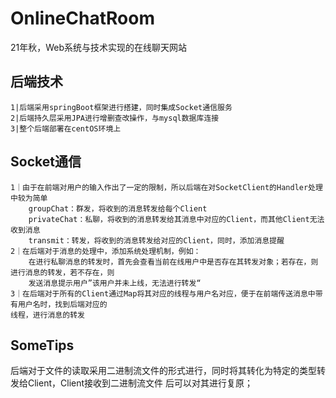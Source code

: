 # OnlineChatRoom
21年秋，Web系统与技术实现的在线聊天网站

## 后端技术
```
1|后端采用springBoot框架进行搭建，同时集成Socket通信服务
2|后端持久层采用JPA进行增删查改操作，与mysql数据库连接
3|整个后端部署在centOS环境上
```

## Socket通信
```
1｜由于在前端对用户的输入作出了一定的限制，所以后端在对SocketClient的Handler处理中较为简单
    groupChat：群发，将收到的消息转发给每个Client
    privateChat：私聊，将收到的消息转发给其消息中对应的Client，而其他Client无法收到消息
    transmit：转发，将收到的消息转发给对应的Client，同时，添加消息提醒
2｜在后端对于消息的处理中，添加系统处理机制，例如：
    在进行私聊消息的转发时，首先会查看当前在线用户中是否存在其转发对象；若存在，则进行消息的转发，若不存在，则
    发送消息提示用户”该用户并未上线，无法进行转发“
3｜在后端对于所有的Client通过Map将其对应的线程与用户名对应，便于在前端传送消息中带有用户名时，找到后端对应的
线程，进行消息的转发
```

## SomeTips
后端对于文件的读取采用二进制流文件的形式进行，同时将其转化为特定的类型转发给Client，Client接收到二进制流文件
后可以对其进行复原；
